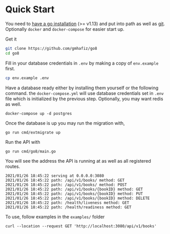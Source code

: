 # Quick Start

You need to [have a go installation](https://github.com/gmhafiz/go8#appendix) \(&gt;= v1.13\) and put into path as well as [git](https://github.com/gmhafiz/go8#appendix). Optionally `docker` and `docker-compose` for easier start up.

Get it

```bash
git clone https://github.com/gmhafiz/go8
cd go8
```

Fill in your database credentials in `.env` by making a copy of `env.example` first.

```bash
cp env.example .env
```

Have a database ready either by installing them yourself or the following command. the `docker-compose.yml` will use database credentials set in `.env` file which is initialized by the previous step. Optionally, you may want redis as well.

```text
docker-compose up -d postgres
```

Once the database is up you may run the migration with,

```text
go run cmd/extmigrate up
```

Run the API with

```text
go run cmd/go8/main.go
```

You will see the address the API is running at as well as all registered routes.

```text
2021/01/26 18:45:22 serving at 0.0.0.0:3080
2021/01/26 18:45:22 path: /api/v1/books/ method: GET 
2021/01/26 18:45:22 path: /api/v1/books/ method: POST 
2021/01/26 18:45:22 path: /api/v1/books/{bookID} method: GET 
2021/01/26 18:45:22 path: /api/v1/books/{bookID} method: PUT 
2021/01/26 18:45:22 path: /api/v1/books/{bookID} method: DELETE 
2021/01/26 18:45:22 path: /health/liveness method: GET 
2021/01/26 18:45:22 path: /health/readiness method: GET 
```

To use, follow examples in the `examples/` folder

```text
curl --location --request GET 'http://localhost:3080/api/v1/books'
```

